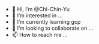 - 👋 Hi, I’m @Chi-Chin-Yu
- 👀 I’m interested in ...
- 🌱 I’m currently learning gcp
- 💞️ I’m looking to collaborate on ...
- 📫 How to reach me ...

<!---
Chi-Chin-Yu/Chi-Chin-Yu is a ✨ special ✨ repository because its `README.md` (this file) appears on your GitHub profile.
You can click the Preview link to take a look at your changes.
--->
